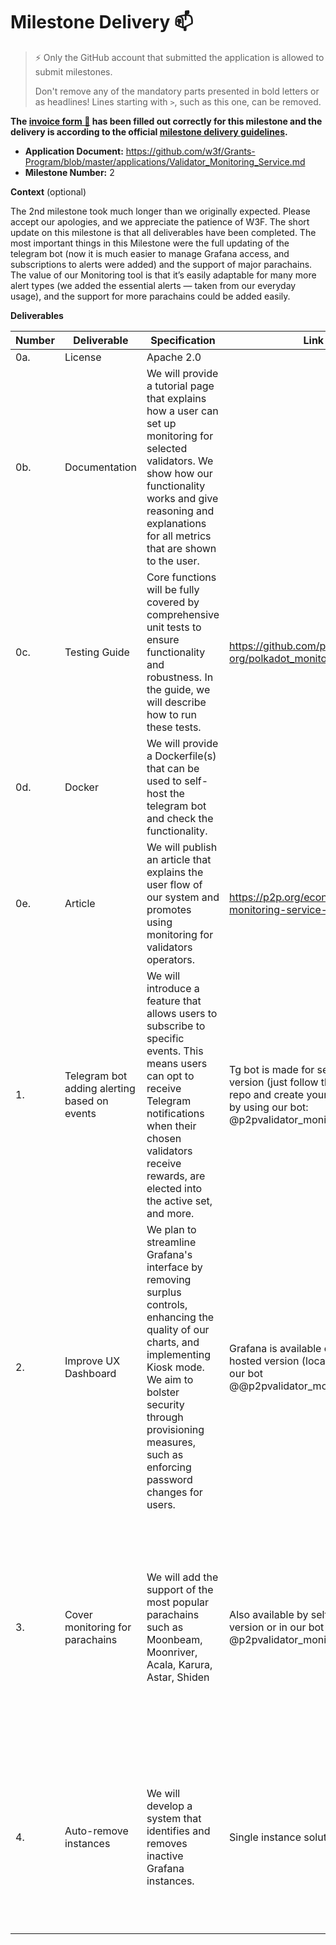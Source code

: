 # Milestone Delivery :mailbox:

> ⚡ Only the GitHub account that submitted the application is allowed to submit milestones.
> 
> 
> Don't remove any of the mandatory parts presented in bold letters or as headlines! Lines starting with `>`, such as this one, can be removed.
> 

**The [invoice form :pencil:](https://docs.google.com/forms/d/e/1FAIpQLSfmNYaoCgrxyhzgoKQ0ynQvnNRoTmgApz9NrMp-hd8mhIiO0A/viewform) has been filled out correctly for this milestone and the delivery is according to the official [milestone delivery guidelines](https://github.com/w3f/Grants-Program/blob/master/docs/Support%20Docs/milestone-deliverables-guidelines.md).**

- **Application Document:** https://github.com/w3f/Grants-Program/blob/master/applications/Validator_Monitoring_Service.md
- **Milestone Number:** 2

**Context** (optional)

The 2nd milestone took much longer than we originally expected.  Please accept our apologies, and we appreciate the patience of W3F. The short update on this milestone is that all deliverables have been completed. The most important things in this Milestone were the full updating of the telegram bot (now it is much easier to manage Grafana access, and subscriptions to alerts were added) and the support of major parachains.  The value of our Monitoring tool is that it’s easily adaptable for many more alert types (we added the essential alerts — taken from our everyday usage), and the support for more parachains could be added easily.

**Deliverables**

| Number | Deliverable | Specification | Link | Notes |
| --- | --- | --- | --- | --- |
| 0a. | License | Apache 2.0 |  |  |
| 0b. | Documentation | We will provide a tutorial page that explains how a user can set up monitoring for selected validators. We show how our functionality works and give reasoning and explanations for all metrics that are shown to the user. |  |  |
| 0c. | Testing Guide | Core functions will be fully covered by comprehensive unit tests to ensure functionality and robustness. In the guide, we will describe how to run these tests. | https://github.com/p2p-org/polkadot_monitoring_service |  |
| 0d. | Docker | We will provide a Dockerfile(s) that can be used to self-host the telegram bot and check the functionality. |  |  |
| 0e. | Article | We will publish an article that explains the user flow of our system and promotes using monitoring for validators operators. | https://p2p.org/economy/validator-monitoring-service-user-guide/ | A user guide that covers all functionality of the Grafana dashboard and telegram bot |
| 1. | Telegram bot adding alerting based on events | We will introduce a feature that allows users to subscribe to specific events. This means users can opt to receive Telegram notifications when their chosen validators receive rewards, are elected into the active set, and more. | Tg bot is made for self-hosted version (just follow the steps in repo and create your own tg bot) or by using our  bot: @p2pvalidator_monitoring_bot | The alerting subscription is added to the tg bot, and the alerting system is fully functional based on on-chain events exporters for all networks. |
| 2. | Improve UX Dashboard | We plan to streamline Grafana's interface by removing surplus controls, enhancing the quality of our charts, and implementing Kiosk mode. We aim to bolster security through provisioning measures, such as enforcing password changes for users. | Grafana is available either in self-hosted version (locally) or by using our bot @@p2pvalidator_monitoring_bot | The UX is improved; for a user, it’s possible to track all validators simultaneously (just with a simple filter) and well as a separate dashboard for major parachains for added. |
| 3. | Cover monitoring for parachains | We will add the support of the most popular parachains such as Moonbeam, Moonriver, Acala, Karura, Astar, Shiden | Also available by self-hosted version or in our bot @p2pvalidator_monitoring_bot | Grafana dashboard, monitoring, and alerting system is available for both relay chains, Polkadot and Kusama, as well as for major parachains such as Moonbeam, Moonriver, Acala, and Karura. |
| 4. | Auto-remove instances | We will develop a system that identifies and removes inactive Grafana instances. | Single instance solution made | Done; the system is automated and does not create a separate Grafana instance for each user. It simplifies the deployment and management of back-end infrastructure |
